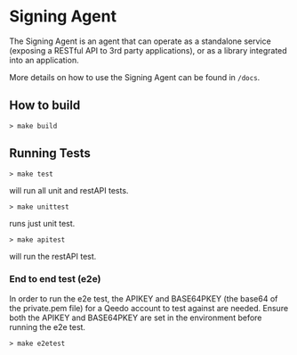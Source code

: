 # Signing Agent

The Signing Agent is an agent that can operate as a standalone service (exposing a RESTful API to 3rd party applications), or as a library integrated into an application.

More details on how to use the Signing Agent can be found in `/docs`.

## How to build
```shell
> make build
```

## Running Tests
```shell
> make test
```
will run all unit and restAPI tests.

```shell
> make unittest
```
runs just unit test.
```shell
> make apitest
```
will run the restAPI test.

### End to end test (e2e)
In order to run the e2e test, the APIKEY and BASE64PKEY (the base64 of the private.pem file) for a Qeedo account to test
against are needed.  Ensure both the APIKEY and BASE64PKEY are set in the environment before running the e2e test.
```shell
> make e2etest
```
